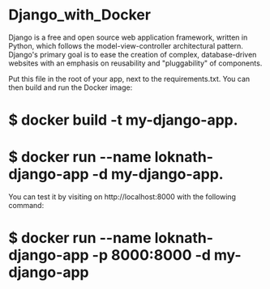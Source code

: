 # Django_with_Docker
Django is a free and open source web application framework, written in Python, which follows the model-view-controller architectural pattern. Django's primary goal is to ease the creation of complex, database-driven websites with an emphasis on reusability and "pluggability" of components.

Put this file in the root of your app, next to the requirements.txt.
You can then build and run the Docker image:
  # $ docker build -t my-django-app.
  # $ docker run --name loknath-django-app -d my-django-app.

You can test it by visiting on http://localhost:8000 with the following command:
  # $ docker run --name loknath-django-app -p 8000:8000 -d my-django-app
